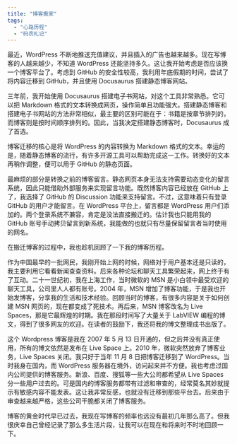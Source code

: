 ```yaml
---
title: "博客搬家"
tags: 
  - "心路历程"
  - "码农札记"
---
```


最近，WordPress 不断地推送充值建议，并且插入的广告也越来越多。现在写博客的人越来越少，不知道 WordPress 还能坚持多久。这让我开始考虑是否应该换一个博客平台了。考虑到 GitHub 的安全性较高，我利用年底假期的时间，尝试了将内容迁移到 GitHub，并且使用 Docusaurus 搭建静态博客网站。

三年前，我开始使用 Docusaurus 搭建电子书网站，对这个工具非常熟悉。它可以把 Markdown 格式的文本转换成网页，操作简单且功能强大。搭建静态博客和搭建电子书网站的方法非常相似，最主要的区别可能在于：书籍是按章节排列的，而博客则是按时间顺序排列的。因此，当我决定搭建静态博客时，Docusaurus 成了首选。

博客迁移的核心是将 WordPress 的内容转换为 Markdown 格式的文本。幸运的是，随着静态博客的流行，有许多开源工具可以帮助完成这一工作。转换好的文本再稍作调整，便可以用于 GitHub 的静态页面。

最麻烦的部分是转换之前的博客留言。静态网页本身无法支持需要动态变化的留言系统，因此只能借助外部服务来实现留言功能。既然博客内容已经放在 GitHub 上了，我选择了 GitHub 的 Discussion 功能来支持留言。不过，这意味着只有登录 GitHub 的用户才能留言。在 WordPress 平台上，留言都是 WordPress 用户们添加的。两个登录系统不兼容，肯定是没法直接搬迁的。估计我也只能用我的 GitHub 账号手动拷贝留言到新系统，我能做的也就只有尽量保留留言者当时使用的网名。

在搬迁博客的过程中，我也趁机回顾了一下我的博客历程。

作为中国最早的一批网民，我刚开始上网的时候，网络对于用户基本还是只读的，我主要利用它看看新闻查查资料。后来各种论坛和聊天工具繁荣起来，网上终于有了互动。二十一世纪初，我在上海工作，当时微软的 MSN 是小白领中最受欢迎的聊天工具，公司里人人都有账号。2004 年，MSN 增加了博客功能，于是我也开始发博客，分享我的生活和技术经验。回顾当时的博客，有很多内容是关于如何创建 MSN 网页的，现在都变成了死技术。再后来，MSN 博客改名为 Live Spaces，那是它最辉煌的时期。我在那段时间写了大量关于 LabVIEW 编程的博文，得到了很多网友的欢迎。在读者的鼓励下，我还将我的博文整理成书出版了。

这个 Wordpress 博客是我在 2007 年 5 月 13 日开通的，但之后并没有真正使用，所有的博文依然是发布在 Live Space 上。2010 年，微软突然放弃了博客业务，Live Spaces 关闭。我只好于当年 11 月 8 日把博客迁移到了 WordPress。当时我身在国内，而 WordPress 服务器在境外，访问起来并不方便。我也考虑过国内公司提供的博客服务。新浪、百度、搜狐等一些大公司都希望从 Live Spaces 分一些用户过去的。可是国内的博客服务都带有过滤和审查的，经常莫名其妙就提示有敏感内容不能发表。这让我非常反感，也就没有迁移到那些平台去。后来由于审查越来越严格，这些公司干脆都关闭了博客服务。

博客的黄金时代早已过去，我现在写博客的频率也远没有最初几年那么高了。但我很庆幸自己曾经记录了那么多生活片段，让我可以在现在和将来时不时地回顾一下。
